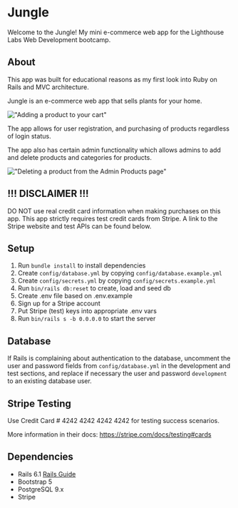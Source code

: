 # Jungle

Welcome to the Jungle! My mini e-commerce web app for the Lighthouse Labs Web Development bootcamp.

## About

This app was built for educational reasons as my first look into Ruby on Rails and MVC architecture.

Jungle is an e-commerce web app that sells plants for your home.

!["Adding a product to your cart"](./screenshots/gif1.gif)

The app allows for user registration, and purchasing of products regardless of login status.

The app also has certain admin functionality which allows admins to add and delete products and categories for products.

!["Deleting a product from the Admin Products page"](./screenshots/gif2.gif)

## !!! DISCLAIMER !!!

DO NOT use real credit card information when making purchases on this app. This app strictly requires test credit cards from Stripe. A link to the Stripe website and test APIs can be found below.

## Setup

1. Run `bundle install` to install dependencies
2. Create `config/database.yml` by copying `config/database.example.yml`
3. Create `config/secrets.yml` by copying `config/secrets.example.yml`
4. Run `bin/rails db:reset` to create, load and seed db
5. Create .env file based on .env.example
6. Sign up for a Stripe account
7. Put Stripe (test) keys into appropriate .env vars
8. Run `bin/rails s -b 0.0.0.0` to start the server

## Database

If Rails is complaining about authentication to the database, uncomment the user and password fields from `config/database.yml` in the development and test sections, and replace if necessary the user and password `development` to an existing database user.

## Stripe Testing

Use Credit Card # 4242 4242 4242 4242 for testing success scenarios.

More information in their docs: <https://stripe.com/docs/testing#cards>

## Dependencies

- Rails 6.1 [Rails Guide](http://guides.rubyonrails.org/v6.1/)
- Bootstrap 5
- PostgreSQL 9.x
- Stripe
